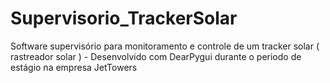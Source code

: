 # Supervisorio_TrackerSolar
Software supervisório para monitoramento e controle de um tracker solar ( rastreador solar ) - Desenvolvido com DearPygui durante o periodo de estágio na empresa JetTowers 
